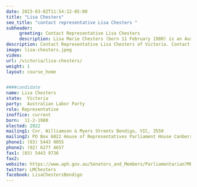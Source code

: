 ```yaml
---
date: 2023-03-02T11:54:12-05:00
title: "Lisa Chesters"
seo_title: "contact representative Lisa Chesters "
subheader:
     greeting: Contact Representative Lisa Chesters
     description: Lisa Marie Chesters (born 11 February 1980) is an Australian politician. She is a member of the Australian Labor Party (ALP) and has been a member of the House of Representatives since 2013, representing the Division of Bendigo. Prior to her election to parliament she worked as a union organiser for United Voice.
description: Contact Representative Lisa Chesters of Victoria. Contact information for Lisa Chesters includes email address, phone number, and mailing address.
image: lisa-chesters.jpeg
video:
url: /victoria/lisa-chesters/
weight: 1
layout: course_home


####candidate
name: Lisa Chesters
state:	Victoria
party:	Australian Labor Party
role: Representative
inoffice: current
born:  11-2-1980
elected: 2022
mailing1: Cnr. Williamson & Myers Streets Bendigo, VIC, 3550
mailing2: PO Box 6022 House of Representatives Parliament House Canberra ACT 2600
phone1:	(03) 5443 9055
phone2: (02) 6277 4657
fax1: (03) 5443 9736
fax2:
website: https://www.aph.gov.au/Senators_and_Members/Parliamentarian?MPID=249710
twitter: LMChesters
facebook: LisaChestersBendigo
---
```

